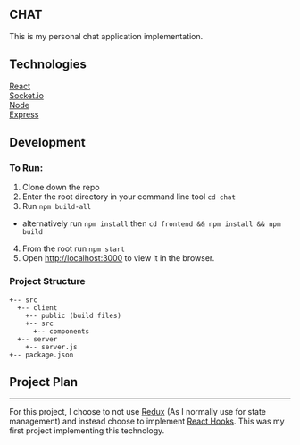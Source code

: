 ## CHAT

This is my personal chat application implementation.


## Technologies

[React](https://reactjs.org/) <br/>
[Socket.io](https://socket.io/) <br/>
[Node](https://nodejs.org/en/) <br/>
[Express](https://expressjs.com/) <br/>


## Development

### To Run:
1. Clone down the repo
2. Enter the root directory in your command line tool `cd chat`
3. Run `npm build-all`
  * alternatively run `npm install` then `cd frontend && npm install && npm build`
4. From the root run `npm start`
5. Open [http://localhost:3000](http://localhost:3000) to view it in the browser.


### Project Structure
```
+-- src
  +-- client
    +-- public (build files)
    +-- src
      +-- components
  +-- server
    +-- server.js
+-- package.json
```


## Project Plan
---
For this project, I choose to not use [Redux](https://redux.js.org/) (As I normally use for state management) and instead choose to implement [React Hooks](https://reactjs.org/docs/hooks-reference.html). This was my first project implementing this technology.
